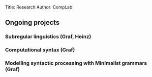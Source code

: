 Title: Research
Author: CompLab

## Ongoing projects

### Subregular linguistics (Graf, Heinz)

### Computational syntax (Graf)

### Modelling syntactic processing with Minimalist grammars (Graf)
